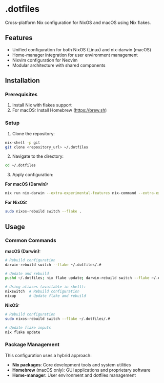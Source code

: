 # .dotfiles

Cross-platform Nix configuration for NixOS and macOS using Nix flakes.

## Features

- Unified configuration for both NixOS (Linux) and nix-darwin (macOS)
- Home-manager integration for user environment management
- Nixvim configuration for Neovim
- Modular architecture with shared components

## Installation

### Prerequisites

1. Install Nix with flakes support
2. For macOS: Install Homebrew (<https://brew.sh>)

### Setup

1. Clone the repository:
```bash
nix-shell -p git
git clone <repository_url> ~/.dotfiles
```

2. Navigate to the directory:
```bash
cd ~/.dotfiles
```

3. Apply configuration:

**For macOS (Darwin):**
```bash
nix run nix-darwin --extra-experimental-features nix-command --extra-experimental-features flakes -- switch --flake .
```

**For NixOS:**
```bash
sudo nixos-rebuild switch --flake .
```

## Usage

### Common Commands

**macOS (Darwin):**
```bash
# Rebuild configuration
darwin-rebuild switch --flake ~/.dotfiles/.#

# Update and rebuild
pushd ~/.dotfiles; nix flake update; darwin-rebuild switch --flake ~/.dotfiles/.#; popd

# Using aliases (available in shell):
nixswitch  # Rebuild configuration
nixup      # Update flake and rebuild
```

**NixOS:**
```bash
# Rebuild configuration
sudo nixos-rebuild switch --flake ~/.dotfiles/.#

# Update flake inputs
nix flake update
```

### Package Management

This configuration uses a hybrid approach:
- **Nix packages**: Core development tools and system utilities
- **Homebrew** (macOS only): GUI applications and proprietary software
- **Home-manager**: User environment and dotfiles management
